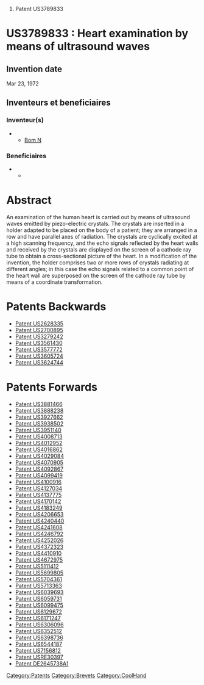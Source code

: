 1.  Patent US3789833

US3789833 : Heart examination by means of ultrasound waves
==========================================================

Invention date
--------------

Mar 23, 1972

Inventeurs et beneficiaires
---------------------------

### Inventeur(s)

-   -   [Bom N](Bom_N "wikilink")

### Beneficiaires

-   -   []( "wikilink")

Abstract
========

An examination of the human heart is carried out by means of ultrasound
waves emitted by piezo-electric crystals. The crystals are inserted in a
holder adapted to be placed on the body of a patient; they are arranged
in a row and have parallel axes of radiation. The crystals are
cyclically excited at a high scanning frequency, and the echo signals
reflected by the heart walls and received by the crystals are displayed
on the screen of a cathode ray tube to obtain a cross-sectional picture
of the heart. In a modification of the invention, the holder comprises
two or more rows of crystals radiating at different angles; in this case
the echo signals related to a common point of the heart wall are
superposed on the screen of the cathode ray tube by means of a
coordinate transformation.

Patents Backwards
=================

-   [Patent US2628335](Patent_US2628335 "wikilink")
-   [Patent US2700895](Patent_US2700895 "wikilink")
-   [Patent US3279242](Patent_US3279242 "wikilink")
-   [Patent US3561430](Patent_US3561430 "wikilink")
-   [Patent US3577772](Patent_US3577772 "wikilink")
-   [Patent US3605724](Patent_US3605724 "wikilink")
-   [Patent US3624744](Patent_US3624744 "wikilink")

Patents Forwards
================

-   [Patent US3881466](Patent_US3881466 "wikilink")
-   [Patent US3888238](Patent_US3888238 "wikilink")
-   [Patent US3927662](Patent_US3927662 "wikilink")
-   [Patent US3938502](Patent_US3938502 "wikilink")
-   [Patent US3951140](Patent_US3951140 "wikilink")
-   [Patent US4008713](Patent_US4008713 "wikilink")
-   [Patent US4012952](Patent_US4012952 "wikilink")
-   [Patent US4016862](Patent_US4016862 "wikilink")
-   [Patent US4029084](Patent_US4029084 "wikilink")
-   [Patent US4070905](Patent_US4070905 "wikilink")
-   [Patent US4092867](Patent_US4092867 "wikilink")
-   [Patent US4099419](Patent_US4099419 "wikilink")
-   [Patent US4100916](Patent_US4100916 "wikilink")
-   [Patent US4127034](Patent_US4127034 "wikilink")
-   [Patent US4137775](Patent_US4137775 "wikilink")
-   [Patent US4170142](Patent_US4170142 "wikilink")
-   [Patent US4183249](Patent_US4183249 "wikilink")
-   [Patent US4206653](Patent_US4206653 "wikilink")
-   [Patent US4240440](Patent_US4240440 "wikilink")
-   [Patent US4241608](Patent_US4241608 "wikilink")
-   [Patent US4246792](Patent_US4246792 "wikilink")
-   [Patent US4252026](Patent_US4252026 "wikilink")
-   [Patent US4372323](Patent_US4372323 "wikilink")
-   [Patent US4410910](Patent_US4410910 "wikilink")
-   [Patent US4672975](Patent_US4672975 "wikilink")
-   [Patent US5111412](Patent_US5111412 "wikilink")
-   [Patent US5699805](Patent_US5699805 "wikilink")
-   [Patent US5704361](Patent_US5704361 "wikilink")
-   [Patent US5713363](Patent_US5713363 "wikilink")
-   [Patent US6039693](Patent_US6039693 "wikilink")
-   [Patent US6059731](Patent_US6059731 "wikilink")
-   [Patent US6099475](Patent_US6099475 "wikilink")
-   [Patent US6129672](Patent_US6129672 "wikilink")
-   [Patent US6171247](Patent_US6171247 "wikilink")
-   [Patent US6306096](Patent_US6306096 "wikilink")
-   [Patent US6352512](Patent_US6352512 "wikilink")
-   [Patent US6398736](Patent_US6398736 "wikilink")
-   [Patent US6544187](Patent_US6544187 "wikilink")
-   [Patent US7156812](Patent_US7156812 "wikilink")
-   [Patent USRE30397](Patent_USRE30397 "wikilink")
-   [Patent DE2645738A1](Patent_DE2645738A1 "wikilink")

<Category:Patents> <Category:Brevets> <Category:CoolHand>
